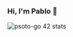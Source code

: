 ### Hi, I'm Pablo 👋

![psoto-go 42 stats](https://badge42.herokuapp.com/api/stats/psoto-go)

<!--[![psoto-go 42Project Score](https://badge42.herokuapp.com/api/project/psoto-go/netwhat)](https://github.com/JaeSeoKim/badge42)-->



<!--
**psoto-go/psoto-go** is a ✨ _special_ ✨ repository because its `README.md` (this file) appears on your GitHub profile.

Here are some ideas to get you started:

- 🔭 I’m currently working on ...
- 🌱 I’m currently learning ...
- 👯 I’m looking to collaborate on ...
- 🤔 I’m looking for help with ...
- 💬 Ask me about ...
- 📫 How to reach me: ...
- 😄 Pronouns: ...
- ⚡ Fun fact: ...
-->
